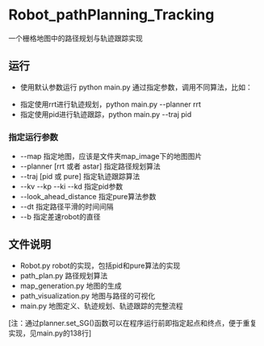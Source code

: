 # Robot_pathPlanning_Tracking
一个栅格地图中的路径规划与轨迹跟踪实现

## 运行
* 使用默认参数运行 python main.py 
通过指定参数，调用不同算法，比如：
- 指定使用rrt进行轨迹规划，python main.py --planner rrt
- 指定使用pid进行轨迹跟踪，python main.py --traj pid

### 指定运行参数
* --map 指定地图，应该是文件夹map_image下的地图图片
* --planner [rrt 或者 astar] 指定路径规划算法
* --traj [pid 或 pure] 指定轨迹跟踪算法
* --kv --kp --ki --kd 指定pid参数
* --look_ahead_distance 指定pure算法参数
* --dt 指定路径平滑的时间间隔
* --b 指定差速robot的直径

## 文件说明
* Robot.py robot的实现，包括pid和pure算法的实现
* path_plan.py  路径规划算法
* map_generation.py 地图的生成
* path_visualization.py 地图与路径的可视化
* main.py 地图定义、轨迹规划、轨迹跟踪的完整流程

[注：通过planner.set_SG()函数可以在程序运行前即指定起点和终点，便于重复实现，见main.py的138行]
